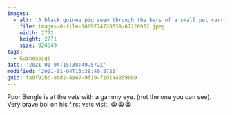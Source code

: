 ```yaml
---
images:
  - alt: 'A black guinea pig seen through the bars of a small pet carrier. '
    file: images-0-file-1609774720538-67220952.jpeg
    width: 2772
    height: 2771
    size: 924549
tags:
  - Guineapigs
date: '2021-01-04T15:38:40.572Z'
modified: '2021-01-04T15:38:40.572Z'
guid: fa0f92bc-86d2-4ae7-9f19-f1d144859869
---
```

Poor Bungle is at the vets with a gammy eye. (not the one you can see). Very brave boi on his first vets visit. 😭😭😭
